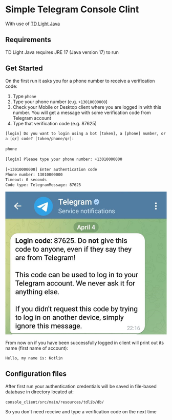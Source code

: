 # Simple Telegram Console Clint

With use of [TD Light Java](https://github.com/tdlight-team/tdlight-java)

## Requirements

TD Light Java requires JRE 17 (Java version 17) to run

## Get Started

On the first run it asks you for a phone number to receive a verification code:

1. Type `phone`
2. Type your phone number (e.g. `+13010000000`)
3. Check your Mobile or Desktop client where you are logged in with this number. You will get a message with some verification code from Telegram account
4. Type that verification code (e.g. 87625)

```text
[login] Do you want to login using a bot [token], a [phone] number, or a [qr] code? [token/phone/qr]:

phone

[login] Please type your phone number: +13010000000

[+13010000000] Enter authentication code
Phone number: 13010000000
Timeout: 0 seconds
Code type: TelegramMessage: 87625
```

![verification code](docs/img/verification_code.png)

From now on if you have been successfully logged in client will print out its name (first name of account):

```text
Hello, my name is: Kotlin
```

## Configuration files

After first run your authentication credentials will be saved in file-based database in directory located at:

`console_client/src/main/resources/tdlib/db/`

So you don't need receive and type a verification code on the next time
